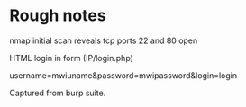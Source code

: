 # Rough notes
nmap initial scan reveals tcp ports 22 and 80 open

HTML login in form (IP/login.php)

username=mwiuname&password=mwipassword&login=login

Captured from burp suite.



